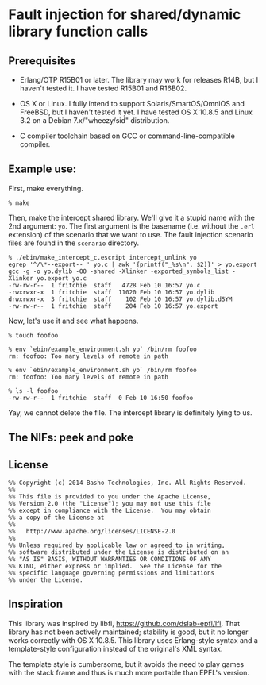 
# Fault injection for shared/dynamic library function calls

## Prerequisites

* Erlang/OTP R15B01 or later.  The library may work for
  releases R14B, but I haven't tested it.  I have tested R15B01 and
  R16B02.

* OS X or Linux.  I fully intend to support Solaris/SmartOS/OmniOS
  and FreeBSD, but I haven't tested it yet.  I have tested OS X 10.8.5
  and Linux 3.2 on a Debian 7.x/"wheezy/sid" distribution.

* C compiler toolchain based on GCC or command-line-compatible compiler.

## Example use:

First, make everything.

    % make

Then, make the intercept shared library.  We'll give it a stupid name
with the 2nd argument: `yo`.  The first argument is the basename
(i.e. without the `.erl` extension) of the scenario that we want to
use.  The fault injection scenario files are found in the `scenario`
directory.

    % ./ebin/make_intercept_c.escript intercept_unlink yo
    egrep '^/\*--export-- ' yo.c | awk '{printf("_%s\n", $2)}' > yo.export
    gcc -g -o yo.dylib -O0 -shared -Xlinker -exported_symbols_list -Xlinker yo.export yo.c
    -rw-rw-r--  1 fritchie  staff   4728 Feb 10 16:57 yo.c
    -rwxrwxr-x  1 fritchie  staff  11020 Feb 10 16:57 yo.dylib
    drwxrwxr-x  3 fritchie  staff    102 Feb 10 16:57 yo.dylib.dSYM
    -rw-rw-r--  1 fritchie  staff    204 Feb 10 16:57 yo.export

Now, let's use it and see what happens.

    % touch foofoo
    
    % env `ebin/example_environment.sh yo` /bin/rm foofoo
    rm: foofoo: Too many levels of remote in path
    
    % env `ebin/example_environment.sh yo` /bin/rm foofoo
    rm: foofoo: Too many levels of remote in path
    
    % ls -l foofoo
    -rw-rw-r--  1 fritchie  staff  0 Feb 10 16:50 foofoo

Yay, we cannot delete the file.  The intercept library is definitely
lying to us.

## The NIFs: peek and poke



## License

    %% Copyright (c) 2014 Basho Technologies, Inc. All Rights Reserved.
    %%
    %% This file is provided to you under the Apache License,
    %% Version 2.0 (the "License"); you may not use this file
    %% except in compliance with the License.  You may obtain
    %% a copy of the License at
    %%
    %%   http://www.apache.org/licenses/LICENSE-2.0
    %%
    %% Unless required by applicable law or agreed to in writing,
    %% software distributed under the License is distributed on an
    %% "AS IS" BASIS, WITHOUT WARRANTIES OR CONDITIONS OF ANY
    %% KIND, either express or implied.  See the License for the
    %% specific language governing permissions and limitations
    %% under the License.

## Inspiration

This library was inspired by libfi,
https://github.com/dslab-epfl/lfi.  That library has not been actively
maintained; stability is good, but it no longer works correctly with
OS X 10.8.5.  This library uses Erlang-style syntax and a
template-style configuration instead of the original's XML syntax.

The template style is cumbersome, but it avoids the need to play games
with the stack frame and thus is much more portable than EPFL's
version.


